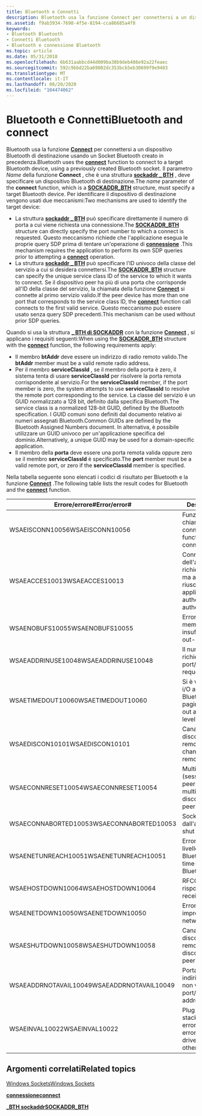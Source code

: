 ```yaml
---
title: Bluetooth e Connetti
description: Bluetooth usa la funzione Connect per connettersi a un dispositivo Bluetooth di destinazione usando un Socket Bluetooth creato in precedenza.
ms.assetid: f9ab3934-7698-4f5e-8194-cca86685a4f8
keywords:
- Bluetooth Bluetooth
- Connetti Bluetooth
- Bluetooth e connessione Bluetooth
ms.topic: article
ms.date: 05/31/2018
ms.openlocfilehash: 6b631aabbcd44d009ba30b9deb486e92a22feaec
ms.sourcegitcommit: 592c9bbd22ba69802dc353bcb5eb30699f9e9403
ms.translationtype: MT
ms.contentlocale: it-IT
ms.lasthandoff: 08/20/2020
ms.locfileid: "104474062"
---
```

# <a name="bluetooth-and-connect"></a><span data-ttu-id="58853-106">Bluetooth e Connetti</span><span class="sxs-lookup"><span data-stu-id="58853-106">Bluetooth and connect</span></span>

<span data-ttu-id="58853-107">Bluetooth usa la funzione [**Connect**](/windows/desktop/api/winsock2/nf-winsock2-connect) per connettersi a un dispositivo Bluetooth di destinazione usando un Socket Bluetooth creato in precedenza.</span><span class="sxs-lookup"><span data-stu-id="58853-107">Bluetooth uses the [**connect**](/windows/desktop/api/winsock2/nf-winsock2-connect) function to connect to a target Bluetooth device, using a previously created Bluetooth socket.</span></span> <span data-ttu-id="58853-108">Il parametro *Name* della funzione **Connect** , che è una struttura [**sockaddr \_ BTH**](/windows/desktop/api/Ws2bth/ns-ws2bth-sockaddr_bth) , deve specificare un dispositivo Bluetooth di destinazione.</span><span class="sxs-lookup"><span data-stu-id="58853-108">The *name* parameter of the **connect** function, which is a [**SOCKADDR\_BTH**](/windows/desktop/api/Ws2bth/ns-ws2bth-sockaddr_bth) structure, must specify a target Bluetooth device.</span></span> <span data-ttu-id="58853-109">Per identificare il dispositivo di destinazione vengono usati due meccanismi:</span><span class="sxs-lookup"><span data-stu-id="58853-109">Two mechanisms are used to identify the target device:</span></span>

-   <span data-ttu-id="58853-110">La struttura [**sockaddr \_ BTH**](/windows/desktop/api/Ws2bth/ns-ws2bth-sockaddr_bth) può specificare direttamente il numero di porta a cui viene richiesta una connessione.</span><span class="sxs-lookup"><span data-stu-id="58853-110">The [**SOCKADDR\_BTH**](/windows/desktop/api/Ws2bth/ns-ws2bth-sockaddr_bth) structure can directly specify the port number to which a connect is requested.</span></span> <span data-ttu-id="58853-111">Questo meccanismo richiede che l'applicazione esegua le proprie query SDP prima di tentare un'operazione di [**connessione**](/windows/desktop/api/winsock2/nf-winsock2-connect) .</span><span class="sxs-lookup"><span data-stu-id="58853-111">This mechanism requires the application to perform its own SDP queries prior to attempting a [**connect**](/windows/desktop/api/winsock2/nf-winsock2-connect) operation.</span></span>
-   <span data-ttu-id="58853-112">La struttura [**sockaddr \_ BTH**](/windows/desktop/api/Ws2bth/ns-ws2bth-sockaddr_bth) può specificare l'ID univoco della classe del servizio a cui si desidera connettersi.</span><span class="sxs-lookup"><span data-stu-id="58853-112">The [**SOCKADDR\_BTH**](/windows/desktop/api/Ws2bth/ns-ws2bth-sockaddr_bth) structure can specify the unique service class ID of the service to which it wants to connect.</span></span> <span data-ttu-id="58853-113">Se il dispositivo peer ha più di una porta che corrisponde all'ID della classe del servizio, la chiamata della funzione [**Connect**](/windows/desktop/api/winsock2/nf-winsock2-connect) si connette al primo servizio valido.</span><span class="sxs-lookup"><span data-stu-id="58853-113">If the peer device has more than one port that corresponds to the service class ID, the [**connect**](/windows/desktop/api/winsock2/nf-winsock2-connect) function call connects to the first valid service.</span></span> <span data-ttu-id="58853-114">Questo meccanismo può essere usato senza query SDP precedenti.</span><span class="sxs-lookup"><span data-stu-id="58853-114">This mechanism can be used without prior SDP queries.</span></span>

<span data-ttu-id="58853-115">Quando si usa la struttura [**\_ BTH di SOCKADDR**](/windows/desktop/api/Ws2bth/ns-ws2bth-sockaddr_bth) con la funzione [**Connect**](/windows/desktop/api/winsock2/nf-winsock2-connect) , si applicano i requisiti seguenti:</span><span class="sxs-lookup"><span data-stu-id="58853-115">When using the [**SOCKADDR\_BTH**](/windows/desktop/api/Ws2bth/ns-ws2bth-sockaddr_bth) structure with the [**connect**](/windows/desktop/api/winsock2/nf-winsock2-connect) function, the following requirements apply:</span></span>

-   <span data-ttu-id="58853-116">Il membro **btAddr** deve essere un indirizzo di radio remoto valido.</span><span class="sxs-lookup"><span data-stu-id="58853-116">The **btAddr** member must be a valid remote radio address.</span></span>
-   <span data-ttu-id="58853-117">Per il membro **serviceClassId** , se il membro della porta è zero, il sistema tenta di usare **serviceClassId** per risolvere la porta remota corrispondente al servizio.</span><span class="sxs-lookup"><span data-stu-id="58853-117">For the **serviceClassId** member, if the port member is zero, the system attempts to use **serviceClassId** to resolve the remote port corresponding to the service.</span></span> <span data-ttu-id="58853-118">La classe del servizio è un GUID normalizzato a 128 bit, definito dalla specifica Bluetooth.</span><span class="sxs-lookup"><span data-stu-id="58853-118">The service class is a normalized 128-bit GUID, defined by the Bluetooth specification.</span></span> <span data-ttu-id="58853-119">I GUID comuni sono definiti dal documento relativo ai numeri assegnati Bluetooth.</span><span class="sxs-lookup"><span data-stu-id="58853-119">Common GUIDs are defined by the Bluetooth Assigned Numbers document.</span></span> <span data-ttu-id="58853-120">In alternativa, è possibile utilizzare un GUID univoco per un'applicazione specifica del dominio.</span><span class="sxs-lookup"><span data-stu-id="58853-120">Alternatively, a unique GUID may be used for a domain-specific application.</span></span>
-   <span data-ttu-id="58853-121">Il membro della **porta** deve essere una porta remota valida oppure zero se il membro **serviceClassId** è specificato.</span><span class="sxs-lookup"><span data-stu-id="58853-121">The **port** member must be a valid remote port, or zero if the **serviceClassId** member is specified.</span></span>

<span data-ttu-id="58853-122">Nella tabella seguente sono elencati i codici di risultato per Bluetooth e la funzione [**Connect**](/windows/desktop/api/winsock2/nf-winsock2-connect) .</span><span class="sxs-lookup"><span data-stu-id="58853-122">The following table lists the result codes for Bluetooth and the [**connect**](/windows/desktop/api/winsock2/nf-winsock2-connect) function.</span></span>

| <span data-ttu-id="58853-123">Errore/errore\#</span><span class="sxs-lookup"><span data-stu-id="58853-123">Error/error\#</span></span>                    | <span data-ttu-id="58853-124">Descrizione</span><span class="sxs-lookup"><span data-stu-id="58853-124">Description</span></span>                                                                        |
|----------------------------------|------------------------------------------------------------------------------------|
| <span data-ttu-id="58853-125">WSAEISCONN10056</span><span class="sxs-lookup"><span data-stu-id="58853-125">WSAEISCONN10056</span></span><br/>       | <span data-ttu-id="58853-126">Funzione [**Connect**](/windows/desktop/api/winsock2/nf-winsock2-connect) chiamata per il socket già connesso.</span><span class="sxs-lookup"><span data-stu-id="58853-126">The [**connect**](/windows/desktop/api/winsock2/nf-winsock2-connect) function called for already connected socket.</span></span> |
| <span data-ttu-id="58853-127">WSAEACCES10013</span><span class="sxs-lookup"><span data-stu-id="58853-127">WSAEACCES10013</span></span><br/>        | <span data-ttu-id="58853-128">Connessione dell'autenticazione richiesta dall'applicazione, ma autenticazione non riuscita.</span><span class="sxs-lookup"><span data-stu-id="58853-128">Connecting application requested authentication, but authentication failed.</span></span>        |
| <span data-ttu-id="58853-129">WSAENOBUFS10055</span><span class="sxs-lookup"><span data-stu-id="58853-129">WSAENOBUFS10055</span></span><br/>       | <span data-ttu-id="58853-130">Errore irreversibile di memoria insufficiente.</span><span class="sxs-lookup"><span data-stu-id="58853-130">Unrecoverable out-of-memory error.</span></span>                                                 |
| <span data-ttu-id="58853-131">WSAEADDRINUSE10048</span><span class="sxs-lookup"><span data-stu-id="58853-131">WSAEADDRINUSE10048</span></span><br/>    | <span data-ttu-id="58853-132">Il numero di porta/canale richiesto è in uso.</span><span class="sxs-lookup"><span data-stu-id="58853-132">The port/channel number requested is in use.</span></span>                                       |
| <span data-ttu-id="58853-133">WSAETIMEDOUT10060</span><span class="sxs-lookup"><span data-stu-id="58853-133">WSAETIMEDOUT10060</span></span><br/>     | <span data-ttu-id="58853-134">Si è verificato il timeout di i/O a livello di radio Bluetooth (timeout della pagina \_ ).</span><span class="sxs-lookup"><span data-stu-id="58853-134">The I/O timed out at the Bluetooth radio level (PAGE\_TIMEOUT).</span></span>                    |
| <span data-ttu-id="58853-135">WSAEDISCON10101</span><span class="sxs-lookup"><span data-stu-id="58853-135">WSAEDISCON10101</span></span><br/>       | <span data-ttu-id="58853-136">Canale RFCOMM disconnesso dal peer remoto.</span><span class="sxs-lookup"><span data-stu-id="58853-136">The RFCOMM channel disconnected by remote peer.</span></span>                                    |
| <span data-ttu-id="58853-137">WSAECONNRESET10054</span><span class="sxs-lookup"><span data-stu-id="58853-137">WSAECONNRESET10054</span></span><br/>    | <span data-ttu-id="58853-138">Multiplexer RFCOMM (sessione) disconnesso dal peer remoto.</span><span class="sxs-lookup"><span data-stu-id="58853-138">The RFCOMM multiplexor (session) disconnected by remote peer.</span></span>                      |
| <span data-ttu-id="58853-139">WSAECONNABORTED10053</span><span class="sxs-lookup"><span data-stu-id="58853-139">WSAECONNABORTED10053</span></span><br/>  | <span data-ttu-id="58853-140">Socket arrestato dall'applicazione.</span><span class="sxs-lookup"><span data-stu-id="58853-140">Socket shut down by application.</span></span>                                                   |
| <span data-ttu-id="58853-141">WSAENETUNREACH10051</span><span class="sxs-lookup"><span data-stu-id="58853-141">WSAENETUNREACH10051</span></span><br/>   | <span data-ttu-id="58853-142">Errore diverso dal timeout a livello di L2CAP o di radio Bluetooth.</span><span class="sxs-lookup"><span data-stu-id="58853-142">Error other than time-out at L2CAP or Bluetooth radio level.</span></span>                       |
| <span data-ttu-id="58853-143">WSAEHOSTDOWN10064</span><span class="sxs-lookup"><span data-stu-id="58853-143">WSAEHOSTDOWN10064</span></span><br/>     | <span data-ttu-id="58853-144">RFCOMM ha ricevuto la risposta DM.</span><span class="sxs-lookup"><span data-stu-id="58853-144">The RFCOMM received DM response.</span></span>                                                   |
| <span data-ttu-id="58853-145">WSAENETDOWN10050</span><span class="sxs-lookup"><span data-stu-id="58853-145">WSAENETDOWN10050</span></span><br/>      | <span data-ttu-id="58853-146">Errore di rete imprevisto.</span><span class="sxs-lookup"><span data-stu-id="58853-146">Unexpected network error.</span></span>                                                          |
| <span data-ttu-id="58853-147">WSAESHUTDOWN10058</span><span class="sxs-lookup"><span data-stu-id="58853-147">WSAESHUTDOWN10058</span></span><br/>     | <span data-ttu-id="58853-148">Canale L2CAP disconnesso dal peer remoto.</span><span class="sxs-lookup"><span data-stu-id="58853-148">The L2CAP channel disconnected by remote peer.</span></span>                                     |
| <span data-ttu-id="58853-149">WSAEADDRNOTAVAIL10049</span><span class="sxs-lookup"><span data-stu-id="58853-149">WSAEADDRNOTAVAIL10049</span></span><br/> | <span data-ttu-id="58853-150">Porta/canale Bluetooth o indirizzo del dispositivo non valido.</span><span class="sxs-lookup"><span data-stu-id="58853-150">Bluetooth port/channel or device address not valid.</span></span>                                |
| <span data-ttu-id="58853-151">WSAEINVAL10022</span><span class="sxs-lookup"><span data-stu-id="58853-151">WSAEINVAL10022</span></span><br/>        | <span data-ttu-id="58853-152">Plug and Play, evento dello stack del driver o altro errore causato da un errore.</span><span class="sxs-lookup"><span data-stu-id="58853-152">Plug and Play, driver-stack event, or other error caused failure.</span></span>                  |



 

## <a name="related-topics"></a><span data-ttu-id="58853-153">Argomenti correlati</span><span class="sxs-lookup"><span data-stu-id="58853-153">Related topics</span></span>

<dl> <dt>

[<span data-ttu-id="58853-154">Windows Sockets</span><span class="sxs-lookup"><span data-stu-id="58853-154">Windows Sockets</span></span>](/windows/desktop/WinSock/windows-sockets-start-page-2)
</dt> <dt>

[<span data-ttu-id="58853-155">**connessione**</span><span class="sxs-lookup"><span data-stu-id="58853-155">**connect**</span></span>](/windows/desktop/api/winsock2/nf-winsock2-connect)
</dt> <dt>

[<span data-ttu-id="58853-156">**\_BTH sockaddr**</span><span class="sxs-lookup"><span data-stu-id="58853-156">**SOCKADDR\_BTH**</span></span>](/windows/desktop/api/Ws2bth/ns-ws2bth-sockaddr_bth)
</dt> </dl>

 

